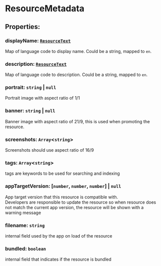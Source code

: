 # **ResourceMetadata**

## **Properties**:

### displayName: [`ResourceText`](./ResourceText)

Map of language code to display name. Could be a string, mapped to `en`.

### description: [`ResourceText`](./ResourceText)

Map of language code to description. Could be a string, mapped to `en`.

### portrait: `string` | `null`

Portrait image with aspect ratio of 1/1

### banner: `string` | `null`

Banner image with aspect ratio of 21/9, this is used when promoting the
resource.

### screenshots: `Array`<`string`>

Screenshots should use aspect ratio of 16/9

### tags: `Array`<`string`>

tags are keywords to be used for searching and indexing

### appTargetVersion: [`number`, `number`, `number`] | `null`

App target version that this resource is compatible with.\
Developers are responsible to update the resource so when resource does not
match the current app version, the resource will be shown with a warning message

### filename: `string`

internal field used by the app on load of the resource

### bundled: `boolean`

internal field that indicates if the resource is bundled
